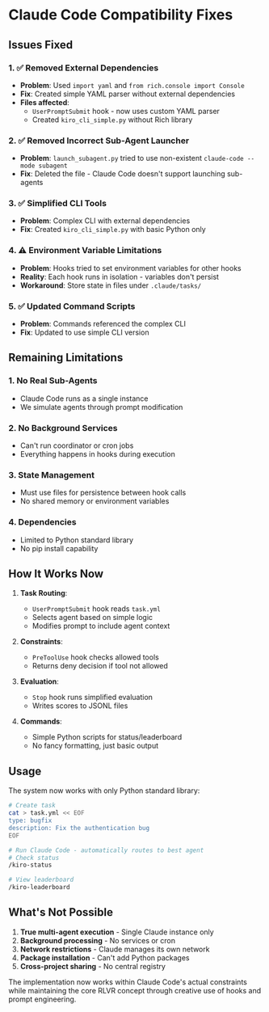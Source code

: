 # Claude Code Compatibility Fixes

## Issues Fixed

### 1. ✅ Removed External Dependencies
- **Problem**: Used `import yaml` and `from rich.console import Console`
- **Fix**: Created simple YAML parser without external dependencies
- **Files affected**: 
  - `UserPromptSubmit` hook - now uses custom YAML parser
  - Created `kiro_cli_simple.py` without Rich library

### 2. ✅ Removed Incorrect Sub-Agent Launcher
- **Problem**: `launch_subagent.py` tried to use non-existent `claude-code --mode subagent`
- **Fix**: Deleted the file - Claude Code doesn't support launching sub-agents

### 3. ✅ Simplified CLI Tools
- **Problem**: Complex CLI with external dependencies
- **Fix**: Created `kiro_cli_simple.py` with basic Python only

### 4. ⚠️ Environment Variable Limitations
- **Problem**: Hooks tried to set environment variables for other hooks
- **Reality**: Each hook runs in isolation - variables don't persist
- **Workaround**: Store state in files under `.claude/tasks/`

### 5. ✅ Updated Command Scripts
- **Problem**: Commands referenced the complex CLI
- **Fix**: Updated to use simple CLI version

## Remaining Limitations

### 1. No Real Sub-Agents
- Claude Code runs as a single instance
- We simulate agents through prompt modification

### 2. No Background Services
- Can't run coordinator or cron jobs
- Everything happens in hooks during execution

### 3. State Management
- Must use files for persistence between hook calls
- No shared memory or environment variables

### 4. Dependencies
- Limited to Python standard library
- No pip install capability

## How It Works Now

1. **Task Routing**: 
   - `UserPromptSubmit` hook reads `task.yml`
   - Selects agent based on simple logic
   - Modifies prompt to include agent context

2. **Constraints**:
   - `PreToolUse` hook checks allowed tools
   - Returns deny decision if tool not allowed

3. **Evaluation**:
   - `Stop` hook runs simplified evaluation
   - Writes scores to JSONL files

4. **Commands**:
   - Simple Python scripts for status/leaderboard
   - No fancy formatting, just basic output

## Usage

The system now works with only Python standard library:

```bash
# Create task
cat > task.yml << EOF
type: bugfix
description: Fix the authentication bug
EOF

# Run Claude Code - automatically routes to best agent
# Check status
/kiro-status

# View leaderboard  
/kiro-leaderboard
```

## What's Not Possible

1. **True multi-agent execution** - Single Claude instance only
2. **Background processing** - No services or cron
3. **Network restrictions** - Claude manages its own network
4. **Package installation** - Can't add Python packages
5. **Cross-project sharing** - No central registry

The implementation now works within Claude Code's actual constraints while maintaining the core RLVR concept through creative use of hooks and prompt engineering.